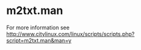 # m2txt.man
For more information see http://www.citylinux.com/linux/scripts/scripts.php?script=m2txt.man&man=y
